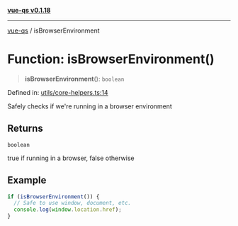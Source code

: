 [**vue-qs v0.1.18**](../README.md)

***

[vue-qs](../README.md) / isBrowserEnvironment

# Function: isBrowserEnvironment()

> **isBrowserEnvironment**(): `boolean`

Defined in: [utils/core-helpers.ts:14](https://github.com/iamsomraj/vue-qs/blob/bdb41c8152865a4fb600c24be642289b5d115cbf/src/utils/core-helpers.ts#L14)

Safely checks if we're running in a browser environment

## Returns

`boolean`

true if running in a browser, false otherwise

## Example

```ts
if (isBrowserEnvironment()) {
  // Safe to use window, document, etc.
  console.log(window.location.href);
}
```
